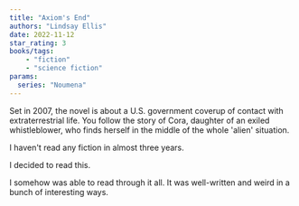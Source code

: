 ```yaml
---
title: "Axiom's End"
authors: "Lindsay Ellis"
date: 2022-11-12
star_rating: 3
books/tags:
    - "fiction"
    - "science fiction"
params:
  series: "Noumena"
---
```

Set in 2007, the novel is about a U.S. government coverup of contact with extraterrestrial life. You follow the story of Cora, daughter of an exiled whistleblower, who finds herself in the middle of the whole 'alien' situation.

<!--more-->

I haven't read any fiction in almost three years.

I decided to read this.

I somehow was able to read through it all. It was well-written and weird in a bunch of interesting ways.